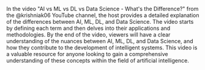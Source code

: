 In the video "AI vs ML vs DL vs Data Science - What's the Difference?" from the @krishniak06 YouTube channel, the host provides a detailed explanation of the differences between AI, ML, DL, and Data Science. The video starts by defining each term and then delves into their applications and methodologies. By the end of the video, viewers will have a clear understanding of the nuances between AI, ML, DL, and Data Science, and how they contribute to the development of intelligent systems. This video is a valuable resource for anyone looking to gain a comprehensive understanding of these concepts within the field of artificial intelligence.